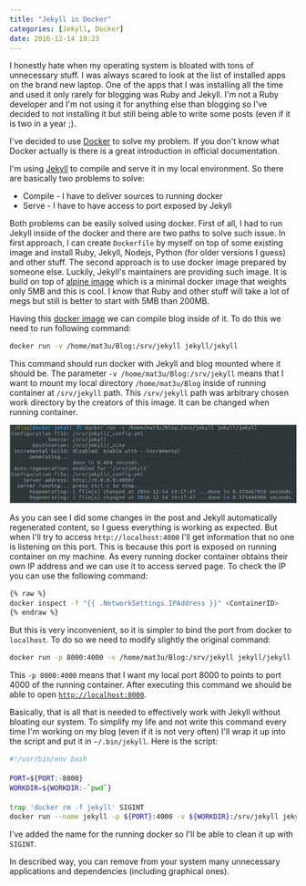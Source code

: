 ```yaml
---
title: "Jekyll in Docker"
categories: [Jekyll, Docker]
date: 2016-12-14 19:23
---
```


I honestly hate when my operating system is bloated with tons of unnecessary stuff. I was always scared to look at the list of installed apps on the brand new laptop. One of the apps that I was installing all the time and used it only rarely for blogging was Ruby and Jekyll. I'm not a Ruby developer and I'm not using it for anything else than blogging so I've decided to not installing it but still being able to write some posts (even if it is two in a year ;).

I've decided to use [Docker](https://www.docker.com/) to solve my problem. If you don't know what Docker actually is there is a great introduction in official documentation.

<!--more-->

I'm using [Jekyll](https://jekyllrb.com/) to compile and serve it in my local environment. So there are basically two problems to solve:

* Compile - I have to deliver sources to running docker
* Serve - I have to have access to port exposed by Jekyll

Both problems can be easily solved using docker. First of all, I had to run Jekyll inside of the docker and there are two paths to solve such issue. In first approach, I can create `Dockerfile` by myself on top of some existing image and install Ruby, Jekyll, Nodejs, Python (for older versions I guess) and other stuff. The second approach is to use docker image prepared by someone else. Luckily, Jekyll's maintainers are providing such image. It is build on top of [alpine image](https://hub.docker.com/_/alpine/) which is a minimal docker image that weights only 5MB and this is cool. I know that Ruby and other stuff will take a lot of megs but still is better to start with 5MB than 200MB.

Having this [docker image](https://hub.docker.com/r/jekyll/jekyll/) we can compile blog inside of it. To do this we need to run following command:

```bash
docker run -v /home/mat3u/Blog:/srv/jekyll jekyll/jekyll
```

This command should run docker with Jekyll and blog mounted where it should be. The parameter `-v /home/mat3u/Blog:/srv/jekyll` means that I want to mount my local directory `/home/mat3u/Blog` inside of running container at `/srv/jekyll` path. This `/srv/jekyll` path was arbitrary chosen work directory by the creators of this image. It can be changed when running container.

![Docker running](/assets/posts/Docker_Jekyll/01.png)

As you can see I did some changes in the post and Jekyll automatically regenerated content, so I guess everything is working as expected. But when I'll try to access `http://localhost:4000` I'll get information that no one is listening on this port. This is because this port is exposed on running container on my machine. As every running docker container obtains their own IP address and we can use it to access served page. To check the IP you can use the following command:

```bash
{% raw %}
docker inspect -f "{{ .NetworkSettings.IPAddress }}" <ContainerID>
{% endraw %}
```

But this is very inconvenient, so it is simpler to bind the port from docker to `localhost`. To do so we need to modify slightly the original command:

```bash
docker run -p 8000:4000 -v /home/mat3u/Blog:/srv/jekyll jekyll/jekyll
```

This `-p 8000:4000` means that I want my local port 8000 to points to port 4000 of the running container. After executing this command we should be able to open [`http://localhost:8000`](http://localhost:8000).

Basically, that is all that is needed to effectively work with Jekyll without bloating our system. To simplify my life and not write this command every time I'm working on my blog (even if it is not very often) I'll wrap it up into the script and put it in `~/.bin/jekyll`. Here is the script:

```bash
#!/usr/bin/env bash

PORT=${PORT:-8000}
WORKDIR=${WORKDIR:-`pwd`}

trap 'docker rm -f jekyll' SIGINT
docker run --name jekyll -p ${PORT}:4000 -v ${WORKDIR}:/srv/jekyll jekyll/jekyll
```

I've added the name for the running docker so I'll be able to clean it up with `SIGINT`.

In described way, you can remove from your system many unnecessary applications and dependencies (including graphical ones).
